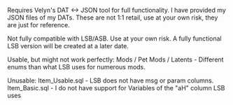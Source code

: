 Requires Velyn's DAT <-> JSON tool for full functionality.
I have provided my JSON files of my DATs. These are not 1:1 retail, use at your own risk, they are just for reference.

Not fully compatible with LSB/ASB. Use at your own risk.
A fully functional LSB version will be created at a later date.

Usable, but might not work perfectly:
Mods / Pet Mods / Latents - Different enums than what LSB uses for numerous mods.

Unusable:
Item_Usable.sql - LSB does not have msg or param columns.
Item_Basic.sql - I do not have support for Variables of the "aH" column LSB uses

